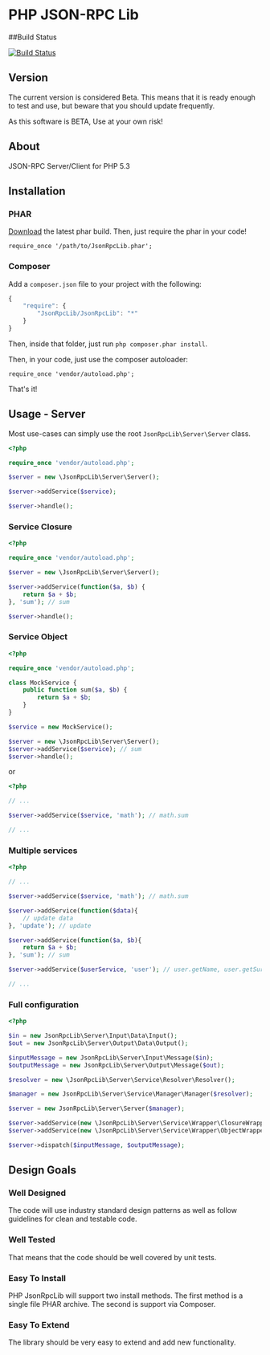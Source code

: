 # PHP JSON-RPC Lib

##Build Status

[![Build Status](https://travis-ci.org/marcinsoja/php-json-rpc.png?branch=master)](https://travis-ci.org/marcinsoja/php-json-rpc)

## Version

The current version is considered Beta. This means that it is ready enough to test and use, but beware that you should update frequently.

As this software is BETA, Use at your own risk!

## About

JSON-RPC Server/Client for PHP 5.3

## Installation

### PHAR

[Download](https://s3-eu-west-1.amazonaws.com/php-json-rpc/JsonRpcLib.phar) the latest phar build. Then, just require the phar in your code!

`require_once '/path/to/JsonRpcLib.phar';`

### Composer

Add a `composer.json` file to your project with the following:

```javascript
{
    "require": {
        "JsonRpcLib/JsonRpcLib": "*"
    }
}
```

Then, inside that folder, just run `php composer.phar install`.

Then, in your code, just use the composer autoloader:

`require_once 'vendor/autoload.php';`

That's it!

## Usage - Server

Most use-cases can simply use the root `JsonRpcLib\Server\Server` class.


```php
<?php

require_once 'vendor/autoload.php';

$server = new \JsonRpcLib\Server\Server();

$server->addService($service);

$server->handle();

```

### Service Closure

```php
<?php

require_once 'vendor/autoload.php';

$server = new \JsonRpcLib\Server\Server();

$server->addService(function($a, $b) {
    return $a + $b;
}, 'sum'); // sum

$server->handle();

```


### Service Object

```php
<?php

require_once 'vendor/autoload.php';

class MockService {
    public function sum($a, $b) {
        return $a + $b;
    }
}

$service = new MockService();

$server = new \JsonRpcLib\Server\Server();
$server->addService($service); // sum
$server->handle();

```

or

```php
<?php

// ...

$server->addService($service, 'math'); // math.sum

// ...

```

### Multiple services

```php
<?php

// ...

$server->addService($service, 'math'); // math.sum

$server->addService(function($data){
    // update data
}, 'update'); // update

$server->addService(function($a, $b){
    return $a + $b;
}, 'sum'); // sum

$server->addService($userService, 'user'); // user.getName, user.getSurname, user.*

// ...

```

### Full configuration

```php
<?php

$in = new JsonRpcLib\Server\Input\Data\Input();
$out = new JsonRpcLib\Server\Output\Data\Output();

$inputMessage = new JsonRpcLib\Server\Input\Message($in);
$outputMessage = new JsonRpcLib\Server\Output\Message($out);

$resolver = new \JsonRpcLib\Server\Service\Resolver\Resolver();

$manager = new JsonRpcLib\Server\Service\Manager\Manager($resolver);

$server = new JsonRpcLib\Server\Server($manager);

$server->addService(new \JsonRpcLib\Server\Service\Wrapper\ClosureWrapper($closure), 'getYear');
$server->addService(new \JsonRpcLib\Server\Service\Wrapper\ObjectWrapper($object), 'getName');

$server->dispatch($inputMessage, $outputMessage);

```

## Design Goals

### Well Designed

The code will use industry standard design patterns as well as follow guidelines for clean and testable code.

### Well Tested

That means that the code should be well covered by unit tests.

### Easy To Install

PHP JsonRpcLib will support two install methods. The first method is a single file PHAR archive. The second is support via Composer.

### Easy To Extend

The library should be very easy to extend and add new functionality.

